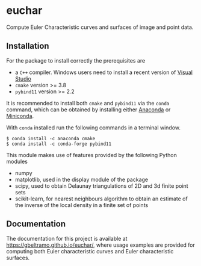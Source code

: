# euchar

Compute Euler Characteristic curves and surfaces of image and point data.

## Installation

For the package to install correctly the prerequisites are

- a `C++` compiler. Windows users need to install a recent version of
[Visual Studio](https://visualstudio.microsoft.com/vs/)
- `cmake` version >= 3.8
- `pybind11` version >= 2.2

It is recommended to install both `cmake` and `pybind11` via the `conda` command,
which can be obtained by installing either [Anaconda](https://www.anaconda.com/)
or [Miniconda](https://docs.conda.io/en/latest/miniconda.html).

With `conda` installed run the following commands in a terminal window.

```
$ conda install -c anaconda cmake
$ conda install -c conda-forge pybind11
```

This module makes use of features provided by the following Python modules

- numpy
- matplotlib, used in the display module of the package
- scipy, used to obtain Delaunay triangulations of 2D and 3d finite point sets
- scikit-learn, for nearest neighbours algorithm to obtain an estimate of the inverse of the local density in a finite set of points

## Documentation

The documentation for this project is available at https://gbeltramo.github.io/euchar/,
where usage examples are provided for computing both Euler characteristic
curves and Euler characteristic surfaces.
